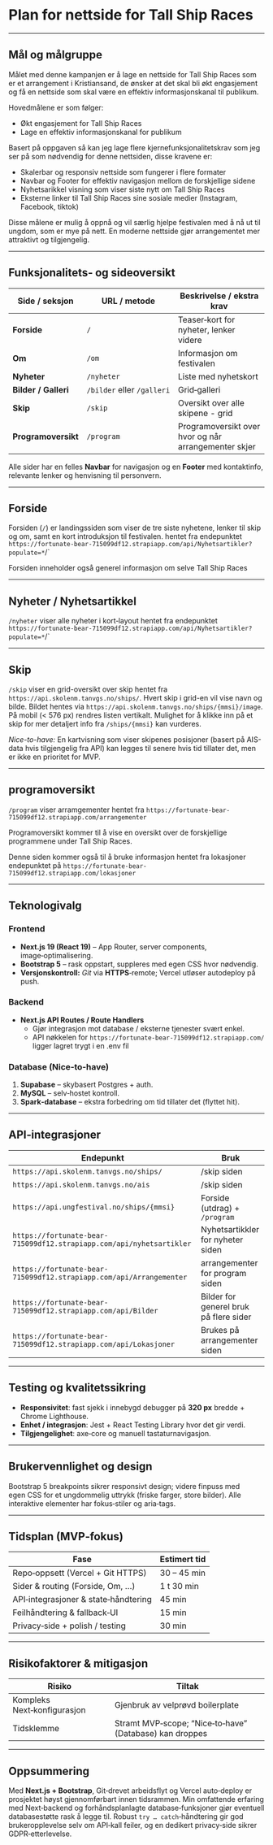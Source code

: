 # Plan for nettside for Tall Ship Races  

---

## Mål og målgruppe

Målet med denne kampanjen er å lage en nettside for Tall Ship Races som er et arrangement i Kristiansand, de ønsker at det skal bli økt engasjement og få en nettside som skal være en effektiv informasjonskanal til publikum.

Hovedmålene er som følger:

- Økt engasjement for Tall Ship Races
- Lage en effektiv informasjonskanal for publikum

Basert på oppgaven så kan jeg lage flere kjernefunksjonalitetskrav som jeg ser på som nødvendig for denne nettsiden, disse kravene er:

- Skalerbar og responsiv nettside som fungerer i flere formater
- Navbar og Footer for effektiv navigasjon mellom de forskjellige sidene
- Nyhetsarikkel visning som viser siste nytt om Tall Ship Races
- Eksterne linker til Tall Ship Races sine sosiale medier (Instagram, Facebook, tiktok)

Disse målene er mulig å oppnå og vil særlig hjelpe festivalen med å nå ut til ungdom, som er mye på nett. En moderne nettside gjør arrangementet mer attraktivt og tilgjengelig.

---

## Funksjonalitets‑ og sideoversikt

| Side / seksjon            | URL / metode              | Beskrivelse / ekstra krav |
| ------------------------- | ------------------------- | ------------------------- |
| **Forside**               | `/`                       | Teaser‑kort for nyheter, lenker videre |
| **Om**                    | `/om`                    | Informasjon om festivalen |
| **Nyheter**               | `/nyheter`               | Liste med nyhetskort |
| **Bilder / Galleri**      | `/bilder` eller `/galleri`| Grid‑galleri |
| **Skip**       | `/skip`               | Oversikt over alle skipene - grid |
| **Programoversikt**       | `/program`               | Programoversikt over hvor og når arrangementer skjer |

Alle sider har en felles **Navbar** for navigasjon og en **Footer** med kontaktinfo, relevante lenker og henvisning til personvern.

---

## Forside

Forsiden (`/`) er landingssiden som viser de tre siste nyhetene, lenker til skip og om, samt en kort introduksjon til festivalen. hentet fra endepunktet `https://fortunate-bear-715099df12.strapiapp.com/api/Nyhetsartikler?populate=*`/`

Forsiden inneholder også generel informasjon om selve Tall Ship Races

---

## Nyheter / Nyhetsartikkel

`/nyheter` viser alle nyheter i kort‑layout hentet fra endepunktet `https://fortunate-bear-715099df12.strapiapp.com/api/Nyhetsartikler?populate=*`/`

---

## Skip

`/skip` viser en grid-oversikt over skip hentet fra `https://api.skolenm.tanvgs.no/ships/`. Hvert skip i grid-en vil vise navn og bilde. Bildet hentes via `https://api.skolenm.tanvgs.no/ships/{mmsi}/image`. På mobil (< 576 px) rendres listen vertikalt. Mulighet for å klikke inn på et skip for mer detaljert info fra `/ships/{mmsi}` kan vurderes.

*Nice-to-have:* En kartvisning som viser skipenes posisjoner (basert på AIS-data hvis tilgjengelig fra API) kan legges til senere hvis tid tillater det, men er ikke en prioritet for MVP.

---

## programoversikt

`/program` viser arramgementer hentet fra `https://fortunate-bear-715099df12.strapiapp.com/arrangementer`

Programoversikt kommer til å vise en oversikt over de forskjellige programmene under Tall Ship Races.

Denne siden kommer også til å bruke informasjon hentet fra lokasjoner endepunktet på `https://fortunate-bear-715099df12.strapiapp.com/lokasjoner`

---

## Teknologivalg

### Frontend

- **Next.js 19 (React 19)** – App Router, server components, image‑optimalisering.  
- **Bootstrap 5** – rask oppstart, suppleres med egen CSS hvor nødvendig.  
- **Versjonskontroll:** *Git* via **HTTPS**‑remote; Vercel utløser autodeploy på push.

### Backend

- **Next.js API Routes / Route Handlers**
  - Gjør integrasjon mot database / eksterne tjenester svært enkel.
  - API nøkkelen for `https://fortunate-bear-715099df12.strapiapp.com/` ligger lagret trygt i en .env fil

### Database (Nice‑to‑have)

1. **Supabase** – skybasert Postgres + auth.  
2. **MySQL** – selv‑hostet kontroll.  
3. **Spark‑database** – ekstra forbedring om tid tillater det (flyttet hit).

---

## API‑integrasjoner

| Endepunkt                               | Bruk   |
| --------------------------------------- | ------ |
| `https://api.skolenm.tanvgs.no/ships/`       | /skip siden |
| `https://api.skolenm.tanvgs.no/ais`    | /skip siden |
| `https://api.ungfestival.no/ships/{mmsi}`   | Forside (utdrag) + `/program` |
| `https://fortunate-bear-715099df12.strapiapp.com/api/nyhetsartikler` | Nyhetsartikkler for nyheter siden |
| `https://fortunate-bear-715099df12.strapiapp.com/api/Arrangementer` | arrangementer for program siden |
| `https://fortunate-bear-715099df12.strapiapp.com/api/Bilder` | Bilder for generel bruk på flere sider |
| `https://fortunate-bear-715099df12.strapiapp.com/api/Lokasjoner` | Brukes på arrangementer siden |

---

## Testing og kvalitetssikring

- **Responsivitet**: fast sjekk i innebygd debugger på **320 px** bredde + Chrome Lighthouse.  
- **Enhet / integrasjon**: Jest + React Testing Library hvor det gir verdi.  
- **Tilgjengelighet**: axe‑core og manuell tastaturnavigasjon.

---

## Brukervennlighet og design

Bootstrap 5 breakpoints sikrer responsivt design; videre finpuss med egen CSS for et ungdommelig uttrykk (friske farger, store bilder). Alle interaktive elementer har fokus‑stiler og aria‑tags.

---

## Tidsplan (MVP‑fokus)

| Fase                                  | Estimert tid |
| ------------------------------------- | ------------ |
| Repo‑oppsett (Vercel + Git HTTPS)     | 30 – 45 min  |
| Sider & routing (Forside, Om, …)      | 1 t 30 min   |
| API‑integrasjoner & state‑håndtering  | 45 min       |
| Feilhåndtering & fallback‑UI          | 15 min       |
| Privacy‑side + polish / testing       | 30 min       |

---

## Risikofaktorer & mitigasjon

| Risiko                     | Tiltak |
| -------------------------- | ------ |
| Kompleks Next‑konfigurasjon| Gjenbruk av velprøvd boilerplate |
| Tidsklemme                 | Stramt MVP‑scope; “Nice‑to‑have” (Database) kan droppes |

---

## Oppsummering

Med **Next.js + Bootstrap**, Git‑drevet arbeidsflyt og Vercel auto‑deploy er prosjektet høyst gjennomførbart innen tidsrammen. Min omfattende erfaring med Next‑backend og forhåndsplanlagte database‑funksjoner gjør eventuell databasestøtte rask å legge til. Robust `try … catch`‑håndtering gir god brukeropplevelse selv om API‑kall feiler, og en dedikert privacy‑side sikrer GDPR‑etterlevelse.
